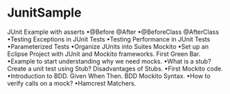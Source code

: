 # JunitSample
 JUnit Example with asserts
•@Before @After
•@BeforeClass @AfterClass
•Testing Exceptions in JUnit Tests
•Testing Performance in JUnit Tests
•Parameterized Tests
•Organize JUnits into Suites
Mockito
•Set up an Eclipse Project with JUnit and Mockito frameworks. First Green Bar.
•Example to start understanding why we need mocks.
•What is a stub? Create a unit test using Stub? Disadvantages of Stubs.
•First Mockito code.
•Introduction to BDD. Given When Then. BDD Mockito Syntax.
•How to verify calls on a mock? 
•Hamcrest Matchers.
